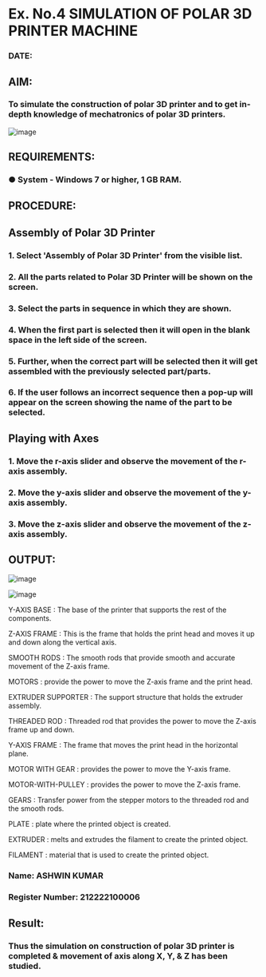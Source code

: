 # Ex. No.4 SIMULATION OF POLAR 3D PRINTER MACHINE

### DATE: 

## AIM:
### To simulate the construction of polar 3D printer and to get in-depth knowledge of mechatronics of polar 3D printers.

![image](https://github.com/Sellakumar1987/Ex.-No.-4---SIMULATION-OF-POLAR-3D-PRINTER-MACHINE/assets/113594316/b551f195-9877-49a2-99bb-a9efcfb3381a)

## REQUIREMENTS:
### ●	System - Windows 7 or higher, 1 GB RAM.

## PROCEDURE:

## Assembly of Polar 3D Printer
### 1.	Select 'Assembly of Polar 3D Printer' from the visible list.
### 2.	All the parts related to Polar 3D Printer will be shown on the screen.
### 3.	Select the parts in sequence in which they are shown.
### 4.	When the first part is selected then it will open in the blank space in the left side of the screen.
### 5.	Further, when the correct part will be selected then it will get assembled with the previously selected part/parts.
### 6.	If the user follows an incorrect sequence then a pop-up will appear on the screen showing the name of the part to be selected.

## Playing with Axes
### 1.	Move the r-axis slider and observe the movement of the r-axis assembly.
### 2.	Move the y-axis slider and observe the movement of the y-axis assembly.
### 3.	Move the z-axis slider and observe the movement of the z-axis assembly.

## OUTPUT:

![image](https://github.com/Sellakumar1987/Ex.-No.-4---SIMULATION-OF-POLAR-3D-PRINTER-MACHINE/assets/113594316/9e41de91-6dcc-4352-ab44-443028d3ac1a)

![image](https://github.com/Sellakumar1987/Ex.-No.-4---SIMULATION-OF-POLAR-3D-PRINTER-MACHINE/assets/113594316/88273b69-4e7d-4f42-9115-fb07ac22e4ec)   


Y-AXIS BASE : The base of the printer that supports the rest of the components.

Z-AXIS FRAME : This is the frame that holds the print head and moves it up and down along the vertical axis.

SMOOTH RODS : The smooth rods that provide smooth and accurate movement of the Z-axis frame.

MOTORS : provide the power to move the Z-axis frame and the print head.

EXTRUDER SUPPORTER : The support structure that holds the extruder assembly.

THREADED ROD : Threaded rod that provides the power to move the Z-axis frame up and down.

Y-AXIS FRAME : The frame that moves the print head in the horizontal plane.

MOTOR WITH GEAR : provides the power to move the Y-axis frame.

MOTOR-WITH-PULLEY : provides the power to move the Z-axis frame.

GEARS : Transfer power from the stepper motors to the threaded rod and the smooth rods.

PLATE : plate where the printed object is created.

EXTRUDER : melts and extrudes the filament to create the printed object.

FILAMENT : material that is used to create the printed object.
### Name: ASHWIN KUMAR
### Register Number: 212222100006

## Result: 
### Thus the simulation on construction of polar 3D printer is completed & movement of axis along X, Y, & Z has been studied.
